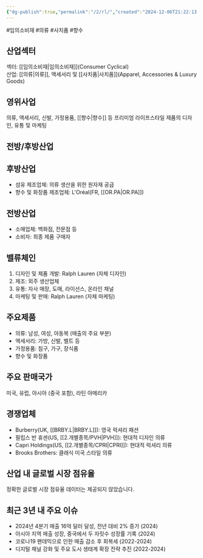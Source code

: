 ```yaml
---
{"dg-publish":true,"permalink":"/2/rl/","created":"2024-12-06T21:22:13.730+09:00","updated":"2025-07-29T21:37:05.128+09:00"}
---
```


#임의소비재 #의류 #사치품 #향수 

## 산업섹터

섹터: [[임의소비재\|임의소비재]](Consumer Cyclical)  
산업: [[의류\|의류]], 액세서리 및 [[사치품\|사치품]](Apparel, Accessories & Luxury Goods)

## 영위사업

의류, 액세서리, 신발, 가정용품, [[향수\|향수]] 등 프리미엄 라이프스타일 제품의 디자인, 유통 및 마케팅

## 전방/후방산업

## 후방산업

- 섬유 제조업체: 의류 생산을 위한 원자재 공급
- 향수 및 화장품 제조업체: L'Oréal(FR, [[OR.PA\|OR.PA]])

## 전방산업

- 소매업체: 백화점, 전문점 등
- 소비자: 최종 제품 구매자

## 밸류체인

1. 디자인 및 제품 개발: Ralph Lauren (자체 디자인)
2. 제조: 외주 생산업체
3. 유통: 자사 매장, 도매, 라이선스, 온라인 채널
4. 마케팅 및 판매: Ralph Lauren (자체 마케팅)

## 주요제품

- 의류: 남성, 여성, 아동복 (매출의 주요 부분)
- 액세서리: 가방, 신발, 벨트 등
- 가정용품: 침구, 가구, 장식품
- 향수 및 화장품

## 주요 판매국가

미국, 유럽, 아시아 (중국 포함), 라틴 아메리카

## 경쟁업체

- Burberry(UK, [[BRBY.L\|BRBY.L]]): 영국 럭셔리 패션
- 필립스 반 휴센(US, [[2.개별종목/PVH\|PVH]]): 현대적 디자인 의류
- Capri Holdings(US, [[2.개별종목/CPRI\|CPRI]]): 현대적 럭셔리 의류
- Brooks Brothers: 클래식 미국 스타일 의류

## 산업 내 글로벌 시장 점유율

정확한 글로벌 시장 점유율 데이터는 제공되지 않았습니다.

## 최근 3년 내 주요 이슈

- 2024년 4분기 매출 16억 달러 달성, 전년 대비 2% 증가 (2024)
- 아시아 지역 매출 성장, 중국에서 두 자릿수 성장률 기록 (2024)
- 코로나19 팬데믹으로 인한 매출 감소 후 회복세 (2022-2024)
- 디지털 채널 강화 및 주요 도시 생태계 확장 전략 추진 (2022-2024)